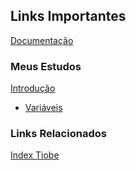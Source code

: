 
## Links Importantes

[Documentação](https://www.python.org/doc/versions/)

### Meus Estudos

[Introdução](https://github.com/stmarques/python/wiki/)

* [Variáveis](https://github.com/stmarques/python/wiki/Vari%C3%A1veis)

### Links Relacionados

[Index Tiobe](https://www.tiobe.com/tiobe-index/)
